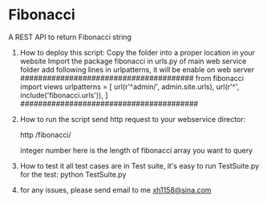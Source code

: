# Fibonacci
A REST API to return Fibonacci string 

1. How to deploy this script:
    Copy the folder into a proper location in your website
    Import the package fibonacci in urls.py of main web service folder
    add following lines in urlpatterns, it will be enable on web server
    #######################################
    from fibonacci import views
    urlpatterns = [
        url(r'^admin/', admin.site.urls),
        url(r'^', include('fibonacci.urls')),
    ]
    ########################################

2. How to run the script
    send http request to your webservice director:
    
    http <service service IP>/fibonacci/<integer>

    integer number here is the length of fibonacci array you want to query

3. How to test it
    all test cases are in Test suite, it's easy to run TestSuite.py for the test:
    python TestSuite.py

4. for any issues, please send email to me
    xh1158@sina.com

